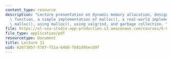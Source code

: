 ```yaml
---
content_type: resource
description: "Lecture presentation on dynamic memory allocation, designing the malloc()\
  \ function, a simple implementation of malloc(), a real-world implementation of\
  \ malloc(), using malloc(), using valgrind, and garbage collection. \r\n"
file: https://ol-ocw-studio-app-production.s3.amazonaws.com/courses/6-087-practical-programming-in-c-january-iap-2010/626730575787751a6468f681d95ecb9f_MIT6_087IAP10_lec11.pdf
file_type: application/pdf
resourcetype: Document
title: Lecture 11
uid: 62673057-5787-751a-6468-f681d95ecb9f
---
```

